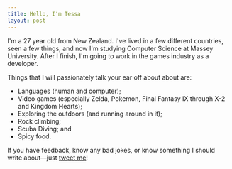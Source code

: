 ```yaml
---
title: Hello, I'm Tessa
layout: post
---
```

I'm a 27 year old from New Zealand. I've lived in a few different countries, seen a few things, and now I'm studying Computer Science at Massey University.
After I finish, I'm going to work in the games industry as a developer.

Things that I will passionately talk your ear off about about are:
* Languages (human and computer);
* Video games (especially Zelda, Pokemon, Final Fantasy IX through X-2 and Kingdom Hearts);
* Exploring the outdoors (and running around in it);
* Rock climbing;
* Scuba Diving; and
* Spicy food.

If you have feedback, know any bad jokes, or know something I should write about—just [tweet me](https://twitter.com/intent/tweet?text=@dearesttessi%20 "Tweet Tessa")!
